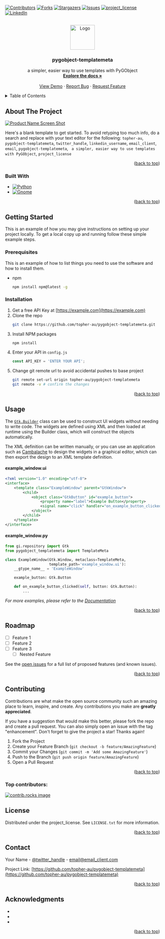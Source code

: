 
<!-- Improved compatibility of back to top link: See: https://github.com/othneildrew/Best-README-Template/pull/73 -->
<a id="readme-top"></a>
<!--
*** Thanks for checking out the Best-README-Template. If you have a suggestion
*** that would make this better, please fork the repo and create a pull request
*** or simply open an issue with the tag "enhancement".
*** Don't forget to give the project a star!
*** Thanks again! Now go create something AMAZING! :D
-->



<!-- PROJECT SHIELDS -->
<!--
*** I'm using markdown "reference style" links for readability.
*** Reference links are enclosed in brackets [ ] instead of parentheses ( ).
*** See the bottom of this document for the declaration of the reference variables
*** for contributors-url, forks-url, etc. This is an optional, concise syntax you may use.
*** https://www.markdownguide.org/basic-syntax/#reference-style-links
-->
[![Contributors][contributors-shield]][contributors-url]
[![Forks][forks-shield]][forks-url]
[![Stargazers][stars-shield]][stars-url]
[![Issues][issues-shield]][issues-url]
[![project_license][license-shield]][license-url]
[![LinkedIn][linkedin-shield]][linkedin-url]



<!-- PROJECT LOGO -->
<br />
<div align="center">
  <a href="https://github.com/topher-au/pygobject-templatemeta">
    <img src="images/logo.png" alt="Logo" width="80" height="80">
  </a>

<h3 align="center">pygobject-templatemeta</h3>

  <p align="center">
    a simpler, easier way to use templates with PyGObject
    <br />
    <a href="https://github.com/topher-au/pygobject-templatemeta"><strong>Explore the docs »</strong></a>
    <br />
    <br />
    <a href="https://github.com/topher-au/pygobject-templatemeta">View Demo</a>
    &middot;
    <a href="https://github.com/topher-au/pygobject-templatemeta/issues/new?labels=bug&template=bug-report---.md">Report Bug</a>
    &middot;
    <a href="https://github.com/topher-au/pygobject-templatemeta/issues/new?labels=enhancement&template=feature-request---.md">Request Feature</a>
  </p>
</div>



<!-- TABLE OF CONTENTS -->
<details>
  <summary>Table of Contents</summary>
  <ol>
    <li>
      <a href="#about-the-project">About The Project</a>
      <ul>
        <li><a href="#built-with">Built With</a></li>
      </ul>
    </li>
    <li>
      <a href="#getting-started">Getting Started</a>
      <ul>
        <li><a href="#prerequisites">Prerequisites</a></li>
        <li><a href="#installation">Installation</a></li>
      </ul>
    </li>
    <li><a href="#usage">Usage</a></li>
    <li><a href="#roadmap">Roadmap</a></li>
    <li><a href="#contributing">Contributing</a></li>
    <li><a href="#license">License</a></li>
    <li><a href="#contact">Contact</a></li>
    <li><a href="#acknowledgments">Acknowledgments</a></li>
  </ol>
</details>



<!-- ABOUT THE PROJECT -->
## About The Project

[![Product Name Screen Shot][product-screenshot]](https://example.com)

Here's a blank template to get started. To avoid retyping too much info, do a search and replace with your text editor for the following: `topher-au`, `pygobject-templatemeta`, `twitter_handle`, `linkedin_username`, `email_client`, `email`, `pygobject-templatemeta`, ` a simpler, easier way to use templates with PyGObject`, `project_license`

<p align="right">(<a href="#readme-top">back to top</a>)</p>



### Built With

* [![Python][Python.org]][Python-url]
* [![Gnome][Gnome.org]][Gnome-url]

<p align="right">(<a href="#readme-top">back to top</a>)</p>



<!-- GETTING STARTED -->
## Getting Started

This is an example of how you may give instructions on setting up your project locally.
To get a local copy up and running follow these simple example steps.

### Prerequisites

This is an example of how to list things you need to use the software and how to install them.
* npm
  ```sh
  npm install npm@latest -g
  ```

### Installation

1. Get a free API Key at [https://example.com](https://example.com)
2. Clone the repo
   ```sh
   git clone https://github.com/topher-au/pygobject-templatemeta.git
   ```
3. Install NPM packages
   ```sh
   npm install
   ```
4. Enter your API in `config.js`
   ```js
   const API_KEY = 'ENTER YOUR API';
   ```
5. Change git remote url to avoid accidental pushes to base project
   ```sh
   git remote set-url origin topher-au/pygobject-templatemeta
   git remote -v # confirm the changes
   ```

<p align="right">(<a href="#readme-top">back to top</a>)</p>



<!-- USAGE EXAMPLES -->
## Usage




The [```Gtk.Builder```][Gtk.Builder] class can be used to construct UI widgets without
needing to write code. The widgets are defined using XML and then loaded
at runtime using the Builder class, which will construct the objects
automatically.

The XML definition can be written manually, or you can use an application
such as [Cambalache][Cambalache] to design the
widgets in a graphical editor, which can then export the design to an XML
template definition.


#### example_window.ui
```xml
<?xml version="1.0" encoding="utf-8">
<interface>
	<template class="ExampleWindow" parent="GtkWindow">
		<child>
			<object class="GtkButton" id="example_button">
				<property name="label">Example Button</property>
				<signal name="click" handler="on_example_button_clicked" />
			</object>
		</child>
	</template>
</interface>
```

#### example_window.py
```python
from gi.repository import Gtk
from pygobject_templatemeta import TemplateMeta

class ExampleWindow(Gtk.Window, metaclass=TemplateMeta,
                    template_path='example_window.ui'):
	__gtype_name__ = 'ExampleWindow'

	example_button: Gtk.Button

	def on_example_button_clicked(self, button: Gtk.Button):
		...
```


_For more examples, please refer to the [Documentation](https://example.com)_

<p align="right">(<a href="#readme-top">back to top</a>)</p>



<!-- ROADMAP -->
## Roadmap

- [ ] Feature 1
- [ ] Feature 2
- [ ] Feature 3
    - [ ] Nested Feature

See the [open issues](https://github.com/topher-au/pygobject-templatemeta/issues) for a full list of proposed features (and known issues).

<p align="right">(<a href="#readme-top">back to top</a>)</p>



<!-- CONTRIBUTING -->
## Contributing

Contributions are what make the open source community such an amazing place to learn, inspire, and create. Any contributions you make are **greatly appreciated**.

If you have a suggestion that would make this better, please fork the repo and create a pull request. You can also simply open an issue with the tag "enhancement".
Don't forget to give the project a star! Thanks again!

1. Fork the Project
2. Create your Feature Branch (`git checkout -b feature/AmazingFeature`)
3. Commit your Changes (`git commit -m 'Add some AmazingFeature'`)
4. Push to the Branch (`git push origin feature/AmazingFeature`)
5. Open a Pull Request

<p align="right">(<a href="#readme-top">back to top</a>)</p>

### Top contributors:

<a href="https://github.com/topher-au/pygobject-templatemeta/graphs/contributors">
  <img src="https://contrib.rocks/image?repo=topher-au/pygobject-templatemeta" alt="contrib.rocks image" />
</a>



<!-- LICENSE -->
## License

Distributed under the project_license. See `LICENSE.txt` for more information.

<p align="right">(<a href="#readme-top">back to top</a>)</p>



<!-- CONTACT -->
## Contact

Your Name - [@twitter_handle](https://twitter.com/twitter_handle) - email@email_client.com

Project Link: [https://github.com/topher-au/pygobject-templatemeta](https://github.com/topher-au/pygobject-templatemeta)

<p align="right">(<a href="#readme-top">back to top</a>)</p>



<!-- ACKNOWLEDGMENTS -->
## Acknowledgments

* []()
* []()
* []()

<p align="right">(<a href="#readme-top">back to top</a>)</p>



<!-- MARKDOWN LINKS & IMAGES -->
<!-- https://www.markdownguide.org/basic-syntax/#reference-style-links -->
[contributors-shield]: https://img.shields.io/github/contributors/topher-au/pygobject-templatemeta.svg?style=for-the-badge
[contributors-url]: https://github.com/topher-au/pygobject-templatemeta/graphs/contributors
[forks-shield]: https://img.shields.io/github/forks/topher-au/pygobject-templatemeta.svg?style=for-the-badge
[forks-url]: https://github.com/topher-au/pygobject-templatemeta/network/members
[stars-shield]: https://img.shields.io/github/stars/topher-au/pygobject-templatemeta.svg?style=for-the-badge
[stars-url]: https://github.com/topher-au/pygobject-templatemeta/stargazers
[issues-shield]: https://img.shields.io/github/issues/topher-au/pygobject-templatemeta.svg?style=for-the-badge
[issues-url]: https://github.com/topher-au/pygobject-templatemeta/issues
[license-shield]: https://img.shields.io/github/license/topher-au/pygobject-templatemeta.svg?style=for-the-badge
[license-url]: https://github.com/topher-au/pygobject-templatemeta/blob/master/LICENSE.txt
[linkedin-shield]: https://img.shields.io/badge/-LinkedIn-black.svg?style=for-the-badge&logo=linkedin&colorB=555
[linkedin-url]: https://linkedin.com/in/linkedin_username
[product-screenshot]: images/screenshot.png
[Python.org]: https://img.shields.io/badge/Python-3376AB?style=for-the-badge&logo=python&logoColor=fff
[Python-url]: https://www.python.org/
[Gnome.org]: https://img.shields.io/badge/Gnome-000000?style=for-the-badge&logo=gnome&logoColor=fff
[Gnome-url]: https://pygobject.gnome.org/

[Gtk.Builder]: https://docs.gtk.org/gtk4/class.Builder.html
[Cambalache]: https://gitlab.gnome.org/jpu/cambalache